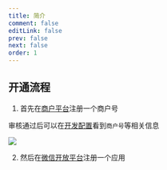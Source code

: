 ```yaml
---
title: 简介
comment: false
editLink: false
prev: false
next: false
order: 1
---
```


## 开通流程

1. 首先在[商户平台](https://pay.weixin.qq.com/index.php/apply/applyment_home/guide_normal#none)注册一个商户号

审核通过后可以在[开发配置](https://pay.weixin.qq.com/index.php/extend/pay_setting)看到`商户号`等相关信息

![](https://cdn.jsdelivr.net/gh/hhypygy/images@master/20240114/image.73v11kmkeds0.png)

2. 然后在[微信开放平台](https://open.weixin.qq.com/cgi-bin/index?t=home/index&lang=zh_CN)注册一个应用
